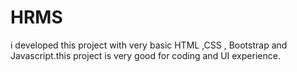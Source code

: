 # HRMS
i developed this project with very basic HTML ,CSS , Bootstrap and Javascript.this project is very good for coding and UI experience. 
